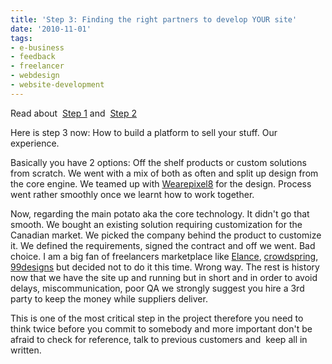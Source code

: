 ```yaml
---
title: 'Step 3: Finding the right partners to develop YOUR site'
date: '2010-11-01'
tags:
- e-business
- feedback
- freelancer
- webdesign
- website-development
---
```


Read about 
[Step 1](http://stratmarkeco.com/blog/2010/07/step-1-finding-company-name-and-building-identity/) and 
[Step 2](http://stratmarkeco.com/blog/2010/07/step-2-finding-payment-gateway-in-canada/)

Here is step 3 now: How to build a platform to sell your stuff. Our experience.

Basically you have 2 options: Off the shelf products or custom solutions from scratch. We went with a mix of both as often and split up design from the core engine. We teamed up with 
[Wearepixel8](http://www.wearepixel8.com/) for the design. Process went rather smoothly once we learnt how to work together.

Now, regarding the main potato aka the core technology. It didn't go that smooth. We bought an existing solution requiring customization for the Canadian market. We picked the company behind the product to customize it. We defined the requirements, signed the contract and off we went. Bad choice. I am a big fan of freelancers marketplace like 
[Elance](http://www.elance.com/), 
[crowdspring](http://www.crowdspring.com/), 
[99designs](http://www.99designs.com/) but decided not to do it this time. Wrong way. The rest is history now that we have the site up and running but in short and in order to avoid delays, miscommunication, poor QA we strongly suggest you hire a 3rd party to keep the money while suppliers deliver.

This is one of the most critical step in the project therefore you need to think twice before you commit to somebody and more important don't be afraid to check for reference, talk to previous customers and  keep all in written.

